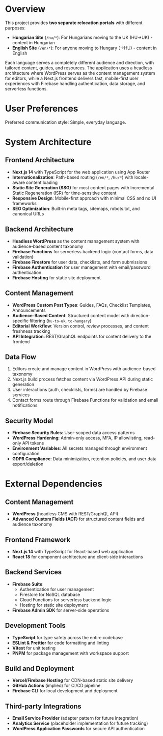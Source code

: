 # Overview

This project provides **two separate relocation portals** with different purposes:

- **Hungarian Site** (`/hu/*`): For Hungarians moving to the UK (HU→UK) - content in Hungarian
- **English Site** (`/en/*`): For anyone moving to Hungary (→HU) - content in English

Each language serves a completely different audience and direction, with tailored content, guides, and resources. The application uses a headless architecture where WordPress serves as the content management system for editors, while a Next.js frontend delivers fast, mobile-first user experiences with Firebase handling authentication, data storage, and serverless functions.

# User Preferences

Preferred communication style: Simple, everyday language.

# System Architecture

## Frontend Architecture
- **Next.js 14** with TypeScript for the web application using App Router
- **Internationalization**: Path-based routing (`/en/*`, `/hu/*`) with locale-aware content loading
- **Static Site Generation (SSG)** for most content pages with Incremental Static Regeneration (ISR) for time-sensitive content
- **Responsive Design**: Mobile-first approach with minimal CSS and no UI frameworks
- **SEO Optimization**: Built-in meta tags, sitemaps, robots.txt, and canonical URLs

## Backend Architecture
- **Headless WordPress** as the content management system with audience-based content taxonomy
- **Firebase Functions** for serverless backend logic (contact forms, data validation)
- **Firebase Firestore** for user data, checklists, and form submissions
- **Firebase Authentication** for user management with email/password authentication
- **Firebase Hosting** for static site deployment

## Content Management  
- **WordPress Custom Post Types**: Guides, FAQs, Checklist Templates, Announcements
- **Audience-Based Content**: Structured content model with direction-specific filtering (`hu-to-uk`, `to-hungary`)
- **Editorial Workflow**: Version control, review processes, and content freshness tracking
- **API Integration**: REST/GraphQL endpoints for content delivery to the frontend

## Data Flow
1. Editors create and manage content in WordPress with audience-based taxonomy
2. Next.js build process fetches content via WordPress API during static generation
3. User interactions (auth, checklists, forms) are handled by Firebase services
4. Contact forms route through Firebase Functions for validation and email notifications

## Security Model
- **Firebase Security Rules**: User-scoped data access patterns
- **WordPress Hardening**: Admin-only access, MFA, IP allowlisting, read-only API tokens
- **Environment Variables**: All secrets managed through environment configuration
- **GDPR Compliance**: Data minimization, retention policies, and user data export/deletion

# External Dependencies

## Content Management
- **WordPress** (headless CMS with REST/GraphQL API)
- **Advanced Custom Fields (ACF)** for structured content fields and audience taxonomy

## Frontend Framework
- **Next.js 14** with TypeScript for React-based web application
- **React 18** for component architecture and client-side interactions

## Backend Services
- **Firebase Suite**:
  - Authentication for user management
  - Firestore for NoSQL database
  - Cloud Functions for serverless backend logic
  - Hosting for static site deployment
- **Firebase Admin SDK** for server-side operations

## Development Tools
- **TypeScript** for type safety across the entire codebase
- **ESLint & Prettier** for code formatting and linting
- **Vitest** for unit testing
- **PNPM** for package management with workspace support

## Build and Deployment
- **Vercel/Firebase Hosting** for CDN-based static site delivery
- **GitHub Actions** (implied) for CI/CD pipeline
- **Firebase CLI** for local development and deployment

## Third-party Integrations
- **Email Service Provider** (adapter pattern for future integration)
- **Analytics Service** (placeholder implementation for future tracking)
- **WordPress Application Passwords** for secure API authentication